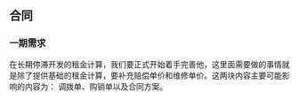 ## 合同

### 一期需求

在长期停滞开发的租金计算，我们要正式开始着手完善他，这里面需要做的事情就是除了提供基础的租金计算，要补充赔偿单价和维修单价。这两块内容主要可能影响的内容为：
调拨单、购销单以及合同方案。
